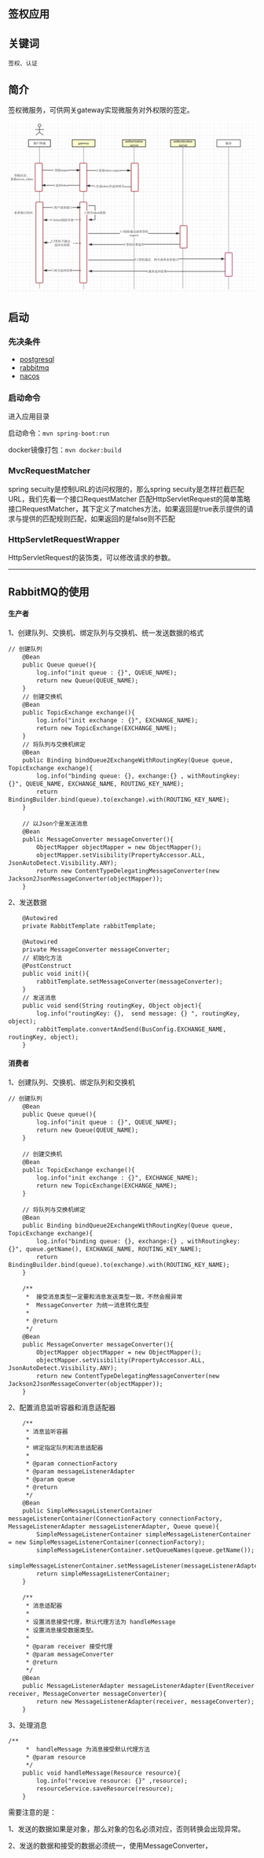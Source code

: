签权应用
----------

## 关键词

`签权、认证`

## 简介

签权微服务，可供网关gateway实现微服务对外权限的签定。

![授权签权服务架构](../../doc/auth.png)

## 启动

### 先决条件

- [postgresql](http://www.postgresql.org/)
- [rabbitmq](http://rabbitmq.io/download)
- [nacos](../../docs/register.md)

### 启动命令

进入应用目录

启动命令：`mvn spring-boot:run`

docker镜像打包：`mvn docker:build`


### MvcRequestMatcher
spring secuity是控制URL的访问权限的，那么spring secuity是怎样拦截匹配URL，我们先看一个接口RequestMatcher
匹配HttpServletRequest的简单策略接口RequestMatcher，其下定义了matches方法，如果返回是true表示提供的请求与提供的匹配规则匹配，如果返回的是false则不匹配

### HttpServletRequestWrapper
HttpServletRequest的装饰类，可以修改请求的参数。

------

## RabbitMQ的使用
#### 生产者
1、创建队列、交换机、绑定队列与交换机、统一发送数据的格式
```
// 创建队列
    @Bean
    public Queue queue(){
        log.info("init queue : {}", QUEUE_NAME);
        return new Queue(QUEUE_NAME);
    }
    // 创建交换机
    @Bean
    public TopicExchange exchange(){
        log.info("init exchange : {}", EXCHANGE_NAME);
        return new TopicExchange(EXCHANGE_NAME);
    }
    // 将队列与交换机绑定
    @Bean
    public Binding bindQueue2ExchangeWithRoutingKey(Queue queue, TopicExchange exchange){
        log.info("binding queue: {}, exchange:{} , withRoutingkey: {}", QUEUE_NAME, EXCHANGE_NAME, ROUTING_KEY_NAME);
        return BindingBuilder.bind(queue).to(exchange).with(ROUTING_KEY_NAME);
    }

    // 以Json个是发送消息
    @Bean
    public MessageConverter messageConverter(){
        ObjectMapper objectMapper = new ObjectMapper();
        objectMapper.setVisibility(PropertyAccessor.ALL, JsonAutoDetect.Visibility.ANY);
        return new ContentTypeDelegatingMessageConverter(new Jackson2JsonMessageConverter(objectMapper));
    }

```
2、发送数据
```
    @Autowired
    private RabbitTemplate rabbitTemplate;

    @Autowired
    private MessageConverter messageConverter;
    // 初始化方法
    @PostConstruct
    public void init(){
        rabbitTemplate.setMessageConverter(messageConverter);
    }
    // 发送消息
    public void send(String routingKey, Object object){
        log.info("routingKey: {},  send message: {} ", routingKey, object);
        rabbitTemplate.convertAndSend(BusConfig.EXCHANGE_NAME, routingKey, object);
    }
```

#### 消费者

1、创建队列、交换机、绑定队列和交换机
```
// 创建队列
    @Bean
    public Queue queue(){
        log.info("init queue : {}", QUEUE_NAME);
        return new Queue(QUEUE_NAME);
    }

    // 创建交换机
    @Bean
    public TopicExchange exchange(){
        log.info("init exchange : {}", EXCHANGE_NAME);
        return new TopicExchange(EXCHANGE_NAME);
    }

    // 将队列与交换机绑定
    @Bean
    public Binding bindQueue2ExchangeWithRoutingKey(Queue queue, TopicExchange exchange){
        log.info("binding queue: {}, exchange:{} , withRoutingkey: {}", queue.getName(), EXCHANGE_NAME, ROUTING_KEY_NAME);
        return BindingBuilder.bind(queue).to(exchange).with(ROUTING_KEY_NAME);
    }

    /**
     *  接受消息类型一定要和消息发送类型一致，不然会报异常
     *  MessageConverter 为统一消息转化类型
     *
     * @return
     */
    @Bean
    public MessageConverter messageConverter(){
        ObjectMapper objectMapper = new ObjectMapper();
        objectMapper.setVisibility(PropertyAccessor.ALL, JsonAutoDetect.Visibility.ANY);
        return new ContentTypeDelegatingMessageConverter(new Jackson2JsonMessageConverter(objectMapper));
    }
```

2、配置消息监听容器和消息适配器
```
    /**
     * 消息监听容器
     * 
     * 绑定指定队列和消息适配器
     * 
     * @param connectionFactory
     * @param messageListenerAdapter
     * @param queue
     * @return
     */
    @Bean
    public SimpleMessageListenerContainer messageListenerContainer(ConnectionFactory connectionFactory, MessageListenerAdapter messageListenerAdapter, Queue queue){
        SimpleMessageListenerContainer simpleMessageListenerContainer = new SimpleMessageListenerContainer(connectionFactory);
        simpleMessageListenerContainer.setQueueNames(queue.getName());
        simpleMessageListenerContainer.setMessageListener(messageListenerAdapter);
        return simpleMessageListenerContainer;
    }

    /**
     * 消息适配器
     * 
     * 设置消息接受代理，默认代理方法为 handleMessage
     * 设置消息接受数据类型。
     * 
     * @param receiver 接受代理
     * @param messageConverter
     * @return
     */
    @Bean
    public MessageListenerAdapter messageListenerAdapter(EventReceiver receiver, MessageConverter messageConverter){
        return new MessageListenerAdapter(receiver, messageConverter);
    }
```

3、处理消息

```
/**
     *  handleMessage 为消息接受默认代理方法
     * @param resource
     */
    public void handleMessage(Resource resource){
        log.info("receive resource: {}" ,resource);
        resourceService.saveResource(resource);
    }
```

需要注意的是：

1、发送的数据如果是对象，那么对象的包名必须对应，否则转换会出现异常。

2、发送的数据和接受的数据必须统一，使用MessageConverter，